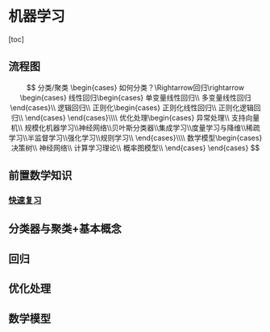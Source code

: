 # 机器学习



[toc]

## 流程图

$$
分类/聚类
\begin{cases}
如何分类？\Rightarrow回归\rightarrow
\begin{cases}
线性回归\begin{cases}
单变量线性回归\\
多变量线性回归
\end{cases}\\
逻辑回归\\
正则化\begin{cases}
正则化线性回归\\
正则化逻辑回归\\
\end{cases}
\end{cases}\\\\
优化处理\begin{cases}
异常处理\\
支持向量机\\
规模化机器学习\\神经网络\\贝叶斯分类器\\集成学习\\度量学习与降维\\稀疏学习\\半监督学习\\强化学习\\规则学习\\
\end{cases}\\\\
数学模型\begin{cases}
决策树\\
神经网络\\
计算学习理论\\
概率图模型\\
\end{cases}
\end{cases}
$$



## 前置数学知识

### [快速复习](前置数学知识.md)





## 分类器与聚类+基本概念





## 回归





## 优化处理





## 数学模型



